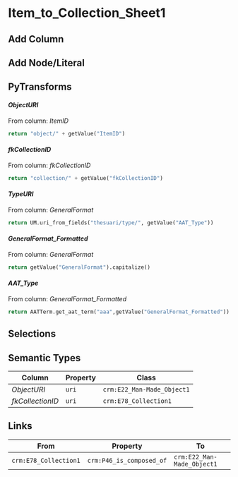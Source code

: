 # Item_to_Collection_Sheet1

## Add Column

## Add Node/Literal

## PyTransforms
#### _ObjectURI_
From column: _ItemID_
``` python
return "object/" + getValue("ItemID")
```

#### _fkCollectionID_
From column: _fkCollectionID_
``` python
return "collection/" + getValue("fkCollectionID")
```

#### _TypeURI_
From column: _GeneralFormat_
``` python
return UM.uri_from_fields("thesuari/type/", getValue("AAT_Type"))
```

#### _GeneralFormat_Formatted_
From column: _GeneralFormat_
``` python
return getValue("GeneralFormat").capitalize()
```

#### _AAT_Type_
From column: _GeneralFormat_Formatted_
``` python
return AATTerm.get_aat_term("aaa",getValue("GeneralFormat_Formatted"))
```


## Selections

## Semantic Types
| Column | Property | Class |
|  ----- | -------- | ----- |
| _ObjectURI_ | `uri` | `crm:E22_Man-Made_Object1`|
| _fkCollectionID_ | `uri` | `crm:E78_Collection1`|


## Links
| From | Property | To |
|  --- | -------- | ---|
| `crm:E78_Collection1` | `crm:P46_is_composed_of` | `crm:E22_Man-Made_Object1`|
